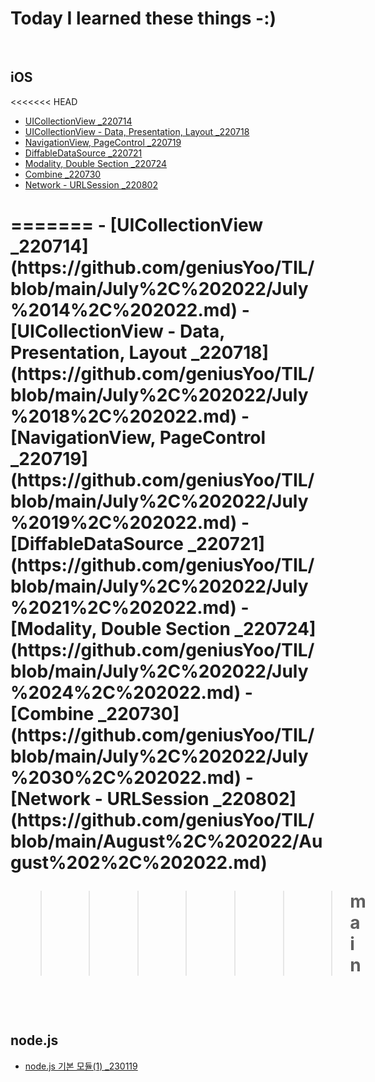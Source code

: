 # **Today I learned these things -:)**
<br>

## **iOS**
<<<<<<< HEAD
- [UICollectionView _220714](https://github.com/geniusYoo/TIL/blob/main/iOS/July%2014%2C%202022.md)
- [UICollectionView - Data, Presentation, Layout _220718](https://github.com/geniusYoo/TIL/blob/main/iOS/July%2018%2C%202022.md)
- [NavigationView, PageControl _220719](https://github.com/geniusYoo/TIL/blob/main/iOS/July%2019%2C%202022.md)
- [DiffableDataSource _220721](https://github.com/geniusYoo/TIL/blob/main/iOS/July%2021%2C%202022.md)
- [Modality, Double Section _220724](https://github.com/geniusYoo/TIL/blob/main/iOS/July%2024%2C%202022.md)
- [Combine _220730](https://github.com/geniusYoo/TIL/blob/main/iOS/July%2030%2C%202022.md)
- [Network - URLSession _220802](https://github.com/geniusYoo/TIL/blob/main/iOS/August%202%2C%202022.md)
<h1>
=======
- [UICollectionView _220714](https://github.com/geniusYoo/TIL/blob/main/July%2C%202022/July%2014%2C%202022.md)
- [UICollectionView - Data, Presentation, Layout _220718](https://github.com/geniusYoo/TIL/blob/main/July%2C%202022/July%2018%2C%202022.md)
- [NavigationView, PageControl _220719](https://github.com/geniusYoo/TIL/blob/main/July%2C%202022/July%2019%2C%202022.md)
- [DiffableDataSource _220721](https://github.com/geniusYoo/TIL/blob/main/July%2C%202022/July%2021%2C%202022.md)
- [Modality, Double Section _220724](https://github.com/geniusYoo/TIL/blob/main/July%2C%202022/July%2024%2C%202022.md)
- [Combine _220730](https://github.com/geniusYoo/TIL/blob/main/July%2C%202022/July%2030%2C%202022.md)
- [Network - URLSession _220802](https://github.com/geniusYoo/TIL/blob/main/August%2C%202022/August%202%2C%202022.md)

>>>>>>> main
<br>

## **node.js**
- [node.js 기본 모듈(1) _230119](https://github.com/geniusYoo/TIL/blob/main/node/January%2019%2C%202023.md)
<h1>
<br>
